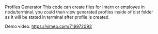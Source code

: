 Profiles Generator
This code can create files for Intern or employee in node/terminal. you could then view generated profiles inside of dist folder as it will be stated in terminal after profile is created.

Demo video:  https://vimeo.com/719972093
